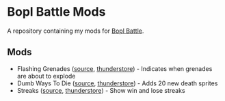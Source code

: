 # Bopl Battle Mods

A repository containing my mods for [Bopl Battle](https://store.steampowered.com/app/1686940/Bopl_Battle/).

## Mods

 - Flashing Grenades ([source](https://github.com/l0f3n/BoplBattleMods/tree/main/FlashingGrenades), [thunderstore](https://thunderstore.io/c/bopl-battle/p/Lofen/FlashingGrenades/)) - Indicates when grenades are about to explode
 - Dumb Ways To Die ([source](https://github.com/l0f3n/BoplBattleMods/tree/main/DumbWaysToDie), [thunderstore](https://thunderstore.io/c/bopl-battle/p/Lofen/DumbWaysToDie/)) - Adds 20 new death sprites
 - Streaks ([source](https://github.com/l0f3n/BoplBattleMods/tree/main/Streaks), [thunderstore](https://thunderstore.io/c/bopl-battle/p/Lofen/Streaks/)) - Show win and lose streaks

